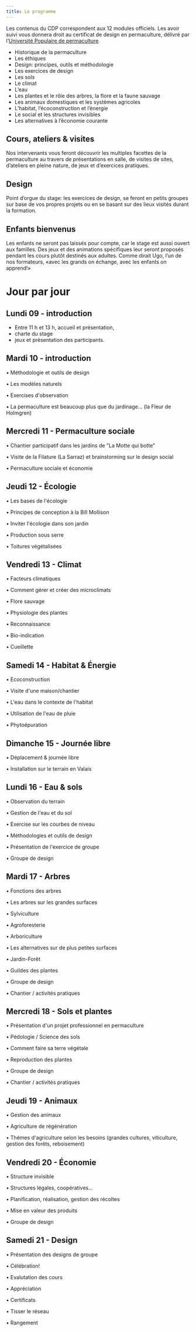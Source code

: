 ```yaml
---
title: Le programme
---
```

Les contenus du CDP correspondent aux 12 modules officiels. Les avoir suivi vous donnera droit au certificat de design en permaculture, délivré par
l’[Université Populaire de permaculture](http://permaculture-upp.org/).

* Historique de la permaculture
* Les éthiques
* Design: principes, outils et méthodologie
* Les exercices de design
* Les sols
* Le climat
* L’eau
* Les plantes et le rôle des arbres, la flore et la faune sauvage
* Les animaux domestiques et les systèmes agricoles
* L’habitat, l’écoconstruction et l’énergie
* Le social et les structures invisibles 
* Les alternatives à l’économie courante

## Cours, ateliers & visites

Nos intervenants vous feront découvrir les multiples facettes de la permaculture
au travers de présentations en salle, de visites de sites, d’ateliers en pleine
nature, de jeux et d’exercices pratiques.

## Design

Point d’orgue du stage: les exercices de design, se feront en petits groupes sur
base de vos propres projets ou en se basant sur des lieux visités durant la
formation.

## Enfants bienvenus

Les enfants ne seront pas laissés pour compte, car le stage est aussi ouvert aux familles. Des jeux et des animations spécifiques leur seront proposés pendant les cours plutôt destinés aux adultes. Comme dirait Ugo, l’un de nos formateurs,
«avec les grands on échange, avec les enfants on apprend!»

# Jour par jour

## Lundi 09 - introduction

* Entre 11 h et 13 h, accueil et présentation, 
* charte du stage
* jeux et présentation des participants.

## Mardi 10 - introduction
•	Méthodologie et outils de design 

•	Les modèles naturels 

•	Exercises d'observation 

•	La permaculture est beaucoup plus que du jardinage... (la Fleur de Holmgren) 

## Mercredi 11 - Permaculture sociale
•	Chantier participatif dans les jardins de "La Motte qui botte" 

•	Visite de la Filature (La Sarraz) et brainstorming sur le design social 

•	Permaculture sociale et économie 

## Jeudi 12 - Écologie

•	Les bases de l'écologie 

•	Principes de conception à la Bill Mollison 

•	Inviter l'écologie dans son jardin 

•	Production sous serre 

•	Toitures végétalisées 

## Vendredi 13 - Climat

•	Facteurs climatiques 

•	Comment gérer et créer des microclimats 

•	Flore sauvage 

•	Physiologie des plantes 

•	Reconnaissance 

•	Bio-indication 

•	Cueillette 

## Samedi 14 - Habitat & Énergie

•	Ecoconstruction 

•	Visite d'une maison/chantier 

•	L'eau dans le contexte de l'habitat 

•	Utilisation de l'eau de pluie 

•	Phytoépuration 

## Dimanche 15 - Journée libre

•	Déplacement & journée libre 

•	Installation sur le terrain en Valais 

## Lundi 16 - Eau & sols

•	Observation du terrain 

•	Gestion de l'eau et du sol 

•	Exercise sur les courbes de niveau 

•	Méthodologies et outils de design 

•	Présentation de l'exercice de groupe 

•	Groupe de design 

## Mardi 17 - Arbres

•	Fonctions des arbres 

•	Les arbres sur les grandes surfaces 

•	Sylviculture 

•	Agroforesterie 

•	Arboriculture 

•	Les alternatives sur de plus petites surfaces 

•	Jardin-Forêt 

•	Guildes des plantes 

•	Groupe de design 

•	Chantier / activités pratiques 

## Mercredi 18 - Sols et plantes

•	Présentation d'un projet professionnel en permaculture 

•	Pédologie / Science des sols 

•	Comment faire sa terre végétale 

•	Reproduction des plantes 

•	Groupe de design 

•	Chantier / activités pratiques 

## Jeudi 19 - Animaux

•	Gestion des animaux 

•	Agriculture de régénération 

•	Thémes d'agriculture selon les besoins (grandes cultures, viticulture, gestion des forêts, reboisement) 

## Vendredi 20 - Économie

•	Structure invisible 

•	Structures légales, coopératives... 

•	Planification, réalisation, gestion des récoltes 

•	Mise en valeur des produits 

•	Groupe de design 

## Samedi 21 - Design

•	Présentation des designs de groupe 

•	Célébration! 

•	Evalutation des cours 

•	Appréciation 

•	Certificats 

•	Tisser le réseau 

•	Rangement 
